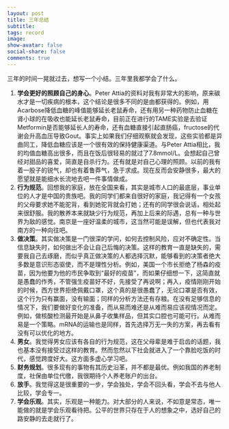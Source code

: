 ```yaml
---
layout: post
title: 三年总结
subtitle:
tags: record
image:
show-avatar: false
social-share: false
comments: true
---
```

三年的时间一晃就过去，想写一个小结。三年里我都学会了什么。

1. **学会更好的照顾自己的身心**。Peter Attia的资料对我有非常大的影响，原来碳水才是一切疾病的根本，这个结论是很多不同的是由都获得的。例如，用Acarbose降低血糖的峰值能够延长老鼠寿命，还有用另一种药物防止血糖在肾小球的在吸收也能延长老鼠寿命，目前正在进行的TAME实验是去验证Metformin是否能够延长人的寿命，还有血糖直接引起直肠癌，fructose的代谢会升高血压导致Gout。事实上如果我们仔细观察就会发现，这些实验都是异曲同工，降低血糖应该是一个很有效的保持健康渠道。与Peter Attia相比，我的均值血糖高出很多，而且在饭后很轻易的就过了7.8mmol/L。会想起自己曾经对甜品的喜爱，简直是自杀行为。还有就是对自己心理的照顾。以前的我有着一股子的锐气，却也有着鲁莽气，急于求成。现在反而会安静很多，最大的愿望就是能细水长流地去吧一件事情做成。
2. **行为规范**。回想我的家庭，放在全国来看，其实是城市人口的最底层，事业单位的人才是中国的贵族吧。我的同学们都来自很好的家庭，我记得有一个女孩的父母要求她不能驼背，看到她驼背就会打她；还有的同学很会说话，相处起来很舒服。我的散养本来就缺少行为规范，再加上后来的际遇，总有一种与世界为敌的感觉。南京是一座好温柔的城市，这当然可能是误解，但也代表我对南方的一种向往吧。
3. **做决策**。其实做决策是一门很深的学问，如何去控制风险，应对不确定性。当信息缺失时，如何做出不会让自己后悔的决策。这样的教育一直是缺失的，需要我自己去琢磨，而似乎真正做决策的人都选择沉默，能够看到的决策者绝大多数是意识形态驱使，而不是理性分析。例如，美国一个市长拒绝了杨森的疫苗，因为他要为他的市民争取到“最好的疫苗”，而如果仔细想一下，这简直就是愚蠢的作秀，不管强生疫苗好不好，先接受了再说啊；再入，疫情刚刚开始的时候，西方世界拒绝佩戴口罩，这个真的是很愚蠢了，无论口罩是否有效，这个行为只有赢面，没有输面；同样的分析方法还有存粮。在没有足够信息的情况下，我们要做好变化的准备，而从易而难还是从难而易应该视情况而定。例如，做核酸检测最开始是从鼻子收集样品，但其实口腔也可能可行。从难而易是一个策略。mRNA的运输也是同样，首先选择万无一失的方案，再去看有没有可以优化的地方。
4. **男女**。我觉得男女应该有各自的行为规范，这在父母辈是难于启齿的话题，我也基本没有接受过这样的教育。然而忽然以下社会就进入了一个靠脸吃饭的时代，感觉跨度好大。这方面多虚心学习吧。
5. **财务规划**。很多现有的事物有其历史沿革，并不都是最优。例如我国的养老制度，社保由单位代缴，我很期待个人养老账户的出台。
6. **放手**。我觉得这是很重要的一步，学会独处，学会不回头看，学会不去与他人比较，学会专一。
7. **学会乐观**。其实，乐观是一种能力。对大部分的人来说，不如意是常态，唯一能做的就是学会乐观看待把。公平的世界只存在于人的想象之中，选好自己的路安静的去走就行了。
